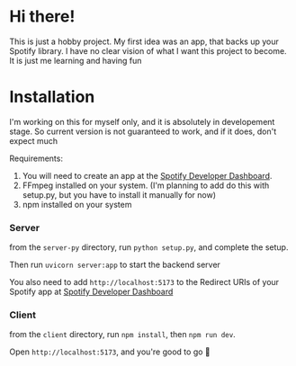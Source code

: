 # Hi there!
This is just a hobby project. My first idea was an app, that backs up your Spotify library. I have no clear vision of what I want this project to become. It is just me learning and having fun


# Installation
I'm working on this for myself only, and it is absolutely in developement stage. So current version is not guaranteed to work, and if it does, don't expect much

Requirements:
1. You will need to create an app at the [Spotify Developer Dashboard](https://developer.spotify.com/dashboard/applications).
2. FFmpeg installed on your system. (I'm planning to add do this with setup.py, but you have to install it manually for now)
3. npm installed on your system
### Server

from the `server-py` directory, run `python setup.py`, and complete the setup.

Then run `uvicorn server:app` to start the backend server

You also need to add `http://localhost:5173` to the Redirect URIs of your Spotify app at [Spotify Developer Dashboard](https://developer.spotify.com/dashboard/applications)

### Client

from the `client` directory, run `npm install`, then `npm run dev`.

Open `http://localhost:5173`, and you're good to go 👏

